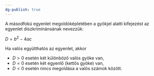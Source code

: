 ```yaml
---
dg-publish: true
---
```

A másodfokú egyenlet megoldóképletében a gyökjel alatti kifejezést az egyenlet diszkriminánsának nevezzük: 

$D=b^{2}-4ac$

Ha valós együtthatós az egyenlet, akkor 

- $D > 0$ esetén két különböző valós gyöke van,
- $D = 0$ esetén két egyenlő (kettős gyöke) van,
- $D < 0$ esetén nincs megoldása a valós számok között.
